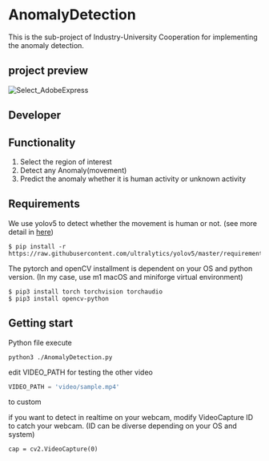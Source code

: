 # AnomalyDetection
This is the sub-project of Industry-University Cooperation for implementing the anomaly detection.

## project preview
![Select_AdobeExpress](https://user-images.githubusercontent.com/43237393/174948802-0b33d1e6-2c9d-4a82-be88-3cc7d707d1a8.gif)

## Developer

## Functionality
1. Select the region of interest
2. Detect any Anomaly(movement)
3. Predict the anomaly whether it is human activity or unknown activity

## Requirements

We use yolov5 to detect whether the movement is human or not. (see more detail in [here](https://docs.ultralytics.com/tutorials/pytorch-hub/))
```
$ pip install -r https://raw.githubusercontent.com/ultralytics/yolov5/master/requirements.txt
```

The pytorch and openCV installment is dependent on your OS and python version.
(In my case, use m1 macOS and miniforge virtual environment)
```
$ pip3 install torch torchvision torchaudio
$ pip3 install opencv-python
```

## Getting start
Python file execute
```
python3 ./AnomalyDetection.py
```

edit VIDEO_PATH for testing the other video
```python
VIDEO_PATH = 'video/sample.mp4'
```
to custom

if you want to detect in realtime on your webcam, modify VideoCapture ID to catch your webcam. (ID can be diverse depending on your OS and system)
```pythonse
cap = cv2.VideoCapture(0)
```
